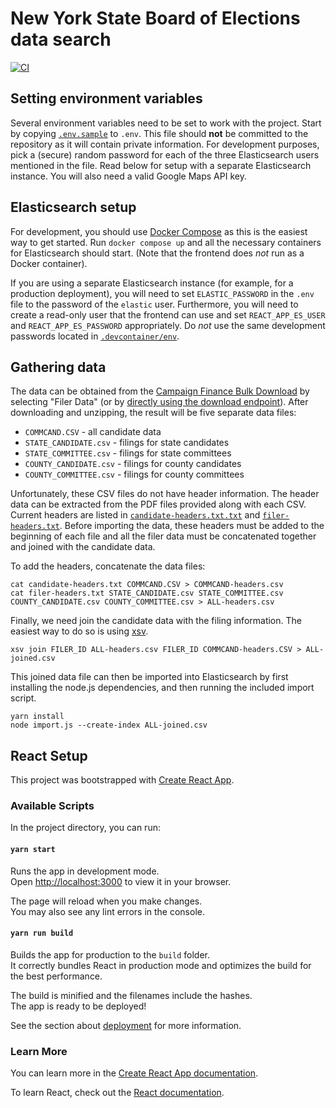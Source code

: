 # New York State Board of Elections data search

[![CI](https://github.com/michaelmior/boesearch/actions/workflows/ci.yml/badge.svg)](https://github.com/michaelmior/boesearch/actions/workflows/ci.yml)

## Setting environment variables

Several environment variables need to be set to work with the project.
Start by copying [`.env.sample`](.env.sample) to `.env`.
This file should **not** be committed to the repository as it will contain private information.
For development purposes, pick a (secure) random password for each of the three Elasticsearch users mentioned in the file.
Read below for setup with a separate Elasticsearch instance.
You will also need a valid Google Maps API key.

## Elasticsearch setup

For development, you should use [Docker Compose](https://docs.docker.com/compose/) as this is the easiest way to get started.
Run `docker compose up` and all the necessary containers for Elasticsearch should start.
(Note that the frontend does *not* run as a Docker container).

If you are using a separate Elasticsearch instance (for example, for a production deployment), you will need to set `ELASTIC_PASSWORD` in the `.env` file to the password of the `elastic` user.
Furthermore, you will need to create a read-only user that the frontend can use and set `REACT_APP_ES_USER` and `REACT_APP_ES_PASSWORD` appropriately.
Do *not* use the same development passwords located in [`.devcontainer/env`](.devcontainer/env).

## Gathering data

The data can be obtained from the [Campaign Finance Bulk Download](https://publicreporting.elections.ny.gov/DownloadCampaignFinanceData/DownloadCampaignFinanceData) by selecting "Filer Data" (or by [directly using the download endpoint](https://publicreporting.elections.ny.gov/DownloadCampaignFinanceData/DownloadZipFile?lstDateType=--lstDateType&lstUCYearDCF=--lstUCYearDCF&lstFilingDesc=--lstFilingDesc)).
After downloading and unzipping, the result will be five separate data files:

- `COMMCAND.CSV`  - all candidate data
- `STATE_CANDIDATE.csv` - filings for state candidates
- `STATE_COMMITTEE.csv` - filings for state committees
- `COUNTY_CANDIDATE.csv` - filings for county candidates
- `COUNTY_COMMITTEE.csv` - filings for county committees

Unfortunately, these CSV files do not have header information.
The header data can be extracted from the PDF files provided along with each CSV.
Current headers are listed in [`candidate-headers.txt.txt`](candidate-headers.txt) and [`filer-headers.txt`](filer-headers.txt).
Before importing the data, these headers must be added to the beginning of each file and all the filer data must be concatenated together and joined with the candidate data.

To add the headers, concatenate the data files:

```shell
cat candidate-headers.txt COMMCAND.CSV > COMMCAND-headers.csv
cat filer-headers.txt STATE_CANDIDATE.csv STATE_COMMITTEE.csv COUNTY_CANDIDATE.csv COUNTY_COMMITTEE.csv > ALL-headers.csv
```

Finally, we need join the candidate data with the filing information.
The easiest way to do so is using [xsv](https://github.com/BurntSushi/xsv).

```shell
xsv join FILER_ID ALL-headers.csv FILER_ID COMMCAND-headers.CSV > ALL-joined.csv
```

This joined data file can then be imported into Elasticsearch by first installing the node.js dependencies, and then running the included import script.

```shell
yarn install
node import.js --create-index ALL-joined.csv
```

## React Setup

This project was bootstrapped with [Create React App](https://github.com/facebook/create-react-app).

### Available Scripts

In the project directory, you can run:

#### `yarn start`

Runs the app in development mode.\
Open [http://localhost:3000](http://localhost:3000) to view it in your browser.

The page will reload when you make changes.\
You may also see any lint errors in the console.

#### `yarn run build`

Builds the app for production to the `build` folder.\
It correctly bundles React in production mode and optimizes the build for the best performance.

The build is minified and the filenames include the hashes.\
The app is ready to be deployed!

See the section about [deployment](https://facebook.github.io/create-react-app/docs/deployment) for more information.

### Learn More

You can learn more in the [Create React App documentation](https://facebook.github.io/create-react-app/docs/getting-started).

To learn React, check out the [React documentation](https://reactjs.org/).
